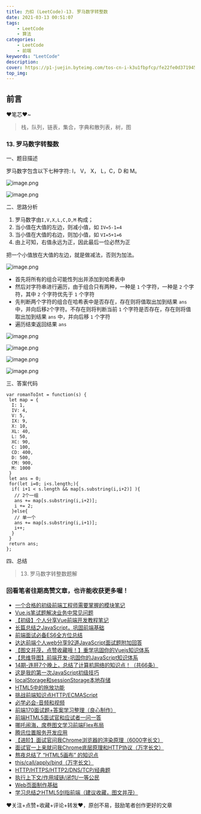 ```yaml
---
title: 力扣 (LeetCode)-13. 罗马数字转整数
date: 2021-03-13 00:51:07
tags:
	- LeetCode
	- 算法
categories:
	- LeetCode
	- 前端
keywords: "LeetCode"
description:
cover: https://p1-juejin.byteimg.com/tos-cn-i-k3u1fbpfcp/fe22fe0d371945a6b707aade6e8ce07e~tplv-k3u1fbpfcp-watermark.image
top_img:
---
```


## 前言

❤️笔芯❤️~

> 栈，队列，链表，集合，字典和散列表，树，图

### 13. 罗马数字转整数

一、题目描述

罗马数字包含以下七种字符: I， V， X， L，C，D 和 M。

![image.png](https://p3-juejin.byteimg.com/tos-cn-i-k3u1fbpfcp/1966e648b2d040bf9aa5032b65abf335~tplv-k3u1fbpfcp-watermark.image)

![image.png](https://p9-juejin.byteimg.com/tos-cn-i-k3u1fbpfcp/e809c0b846aa4e4b9c996e25268c1189~tplv-k3u1fbpfcp-watermark.image)

二、思路分析

1. 罗马数字由`I,V,X,L,C,D,M` 构成；
2. 当小值在大值的左边，则减小值，如 `IV=5-1=4`
3. 当小值在大值的右边，则加小值，如 `VI=5+1=6`
4. 由上可知，右值永远为正，因此最后一位必然为正

把一个小值放在大值的左边，就是做减法，否则为加法。

![image.png](https://p1-juejin.byteimg.com/tos-cn-i-k3u1fbpfcp/70f5144e26c64f088beb057e7be4ad9f~tplv-k3u1fbpfcp-watermark.image)

- 首先将所有的组合可能性列出并添加到哈希表中
- 然后对字符串进行遍历，由于组合只有两种，一种是 `1` 个字符，一种是 `2` 个字符，其中 `2` 个字符优先于 `1` 个字符
- 先判断两个字符的组合在哈希表中是否存在，存在则将值取出加到结果 `ans` 中，并向后移`2`个字符。不存在则将判断当前 `1` 个字符是否存在，存在则将值取出加到结果 `ans` 中，并向后移 `1` 个字符
- 遍历结束返回结果 `ans`

![image.png](https://p6-juejin.byteimg.com/tos-cn-i-k3u1fbpfcp/eb4a4a2d453d453196ee25ed133489e3~tplv-k3u1fbpfcp-watermark.image)

![image.png](https://p1-juejin.byteimg.com/tos-cn-i-k3u1fbpfcp/197c912bb7e842ca9bdd35160773cb47~tplv-k3u1fbpfcp-watermark.image)

![image.png](https://p3-juejin.byteimg.com/tos-cn-i-k3u1fbpfcp/46d79cbb1c1e4ef99647145480ae6c8f~tplv-k3u1fbpfcp-watermark.image)

![image.png](https://p9-juejin.byteimg.com/tos-cn-i-k3u1fbpfcp/6d247c07bdf3489d8f0e3a9fc79195e9~tplv-k3u1fbpfcp-watermark.image)

三、答案代码

```
var romanToInt = function(s) {
 let map = {
  I: 1,
  IV: 4,
  V: 5,
  IX: 9,
  X: 10,
  XL: 40,
  L: 50,
  XC: 90,
  C: 100,
  CD: 400,
  D: 500,
  CM: 900,
  M: 1000
 }
 let ans = 0;
 for(let i=0; i<s.length;){
  if( i+1 < s.length && map[s.substring(i,i+2)] ){
   // 2个一组
   ans += map[s.substring(i,i+2)];
   i += 2;
  }else{
   // 单一个
   ans += map[s.substring(i,i+1)];
   i++;
  }
 }
 return ans;
};
```

四、总结

> 13. 罗马数字转整数题解

### 回看笔者往期高赞文章，也许能收获更多喔！

- [一个合格的初级前端工程师需要掌握的模块笔记](https://juejin.cn/post/6925197705832562696)
- [Vue.js笔试题解决业务中常见问题](https://juejin.cn/post/6916664414422695949)
- [【初级】个人分享Vue前端开发教程笔记](https://juejin.cn/post/6923946134025191432)
- [长篇总结之JavaScript，巩固前端基础](https://juejin.cn/post/6844904078934278158)
- [前端面试必备ES6全方位总结](https://juejin.cn/post/6844904067764846600)
- [达达前端个人web分享92道JavaScript面试题附加回答](https://juejin.cn/post/6913480482638266382)
- [【图文并茂，点赞收藏哦！】重学巩固你的Vuejs知识体系](https://juejin.cn/post/6844904117337341959)
- [【思维导图】前端开发-巩固你的JavaScript知识体系](https://juejin.cn/post/6844904106243391495)
- [14期-连肝7个晚上，总结了计算机网络的知识点！（共66条）](https://juejin.cn/post/6850037263116533773)
- [这是我的第一次JavaScript初级技巧](https://juejin.cn/post/6929701436276097032)
- [localStorage和sessionStorage本地存储](https://juejin.cn/post/6923331849708109838)
- [HTML5中的拖放功能](https://juejin.cn/post/6922602775947771911)
- [挑战前端知识点HTTP/ECMAScript](https://juejin.cn/post/6918735942710722574)
- [必学必会-音频和视频](https://juejin.cn/post/6918011549231775751)
- [前端170面试题+答案学习整理（良心制作）](https://juejin.cn/post/6917635279423537165)
- [前端HTML5面试官和应试者一问一答](https://juejin.cn/post/6917044041863397383)
- [哪吒闹海，席卷图文学习前端Flex布局](https://juejin.cn/post/6916162359765663752)
- [腾讯位置服务开发应用](https://juejin.cn/post/6909784318856396808)
- [【进阶】面试官问我Chrome浏览器的渲染原理（6000字长文）](https://juejin.cn/post/6905946191193325582)
- [面试官一上来就问我Chrome底层原理和HTTP协议（万字长文）](https://juejin.cn/post/6900724539833516040)
- [熬夜总结了 “HTML5画布” 的知识点](https://juejin.cn/post/6855448306517344263)
- [this/call/apply/bind（万字长文）](https://juejin.cn/post/6844904186069401607)
- [HTTP/HTTPS/HTTP2/DNS/TCP/经典题](https://juejin.cn/post/6844904163453714445)
- [执行上下文/作用域链/闭包/一等公民](https://juejin.cn/post/6844904161532706823)
- [Web页面制作基础](https://juejin.cn/post/6844904104712470535)
- [学习总结之HTML5剑指前端（建议收藏，图文并茂）](https://juejin.cn/post/6844904082629459975)

❤️关注+点赞+收藏+评论+转发❤️，原创不易，鼓励笔者创作更好的文章